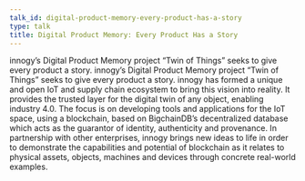 ```yaml
---
talk_id: digital-product-memory-every-product-has-a-story
type: talk
title: Digital Product Memory: Every Product Has a Story
---
```


innogy’s Digital Product Memory project “Twin of Things” seeks to give every product a story. innogy’s Digital Product Memory project “Twin of Things” seeks to give every product a story. innogy has formed a unique and open IoT and supply chain ecosystem to bring this vision into reality. It provides the trusted layer for the digital twin of any object, enabling industry 4.0. The focus is on developing tools and applications for the IoT space, using a blockchain, based on BigchainDB’s decentralized database which acts as the guarantor of identity, authenticity and provenance. In partnership with other enterprises, innogy brings new ideas to life in order to demonstrate the capabilities and potential of blockchain as it relates to physical assets, objects, machines and devices through concrete real-world examples.
